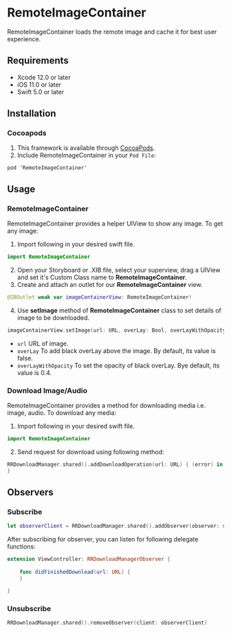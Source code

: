 # RemoteImageContainer

RemoteImageContainer loads the remote image and cache it for best user experience.

## Requirements
- Xcode 12.0 or later
- iOS 11.0 or later
- Swift 5.0 or later

## Installation
### Cocoapods
1. This framework is available through [CocoaPods](http://cocoapods.org). 
2. Include RemoteImageContainer in your `Pod File`:

```
pod 'RemoteImageContainer'
```
   
## Usage
### RemoteImageContainer
RemoteImageContainer provides a helper UIView to show any image. To get any image:

1. Import following in your desired swift file.

```swift
import RemoteImageContainer
```

2. Open your Storyboard or .XIB file, select your superview, drag a UIView and set it's Custom Class name to **RemoteImageContainer**.
3. Create and attach an outlet for our **RemoteImageContainer** view.

```swift
@IBOutlet weak var imageContainerView: RemoteImageContainer!
```

4. Use **setImage** method of **RemoteImageContainer** class to set details of image to be downloaded.

```swift
imageContainerView.setImage(url: URL, overLay: Bool, overLayWithOpacity: CGFloat)
```

- `url` URL of image.
- `overLay` To add black overLay above the image. By default, its value is false.
- `overLayWithOpacity` To set the opacity of black overLay. Bye default, its value is 0.4.

### Download Image/Audio
RemoteImageContainer provides a method for downloading media i.e. image, audio. To download any media:

1. Import following in your desired swift file.

```swift
import RemoteImageContainer
```

2. Send request for download using following method:
```swift
RRDownloadManager.shared().addDownloadOperation(url: URL) { (error) in
}
```

## Observers
### Subscribe
```swift
let observerClient = RRDownloadManager.shared().addObserver(observer: self)
```

After subscribing for observer, you can listen for following delegate functions:
```swift
extension ViewController: RRDownloadManagerObserver {
        
    func didFinishedDownload(url: URL) {
    }

}
```

### Unsubscribe
```swift
RRDownloadManager.shared().removeObserver(client: observerClient)
```
